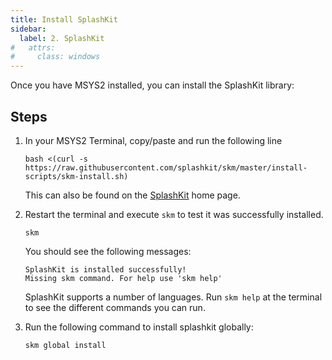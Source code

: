 ```yaml
---
title: Install SplashKit
sidebar:
  label: 2. SplashKit
#   attrs:
#     class: windows
---
```


Once you have MSYS2 installed, you can install the SplashKit library:

## Steps

1. In your MSYS2 Terminal, copy/paste and run the following line

    ```shell
    bash <(curl -s https://raw.githubusercontent.com/splashkit/skm/master/install-scripts/skm-install.sh)
    ```

    This can also be found on the [SplashKit](http://www.splashkit.io) home page.

    <!-- TODO: Add gif -->

2. Restart the terminal and execute `skm` to test it was successfully installed.

    ```shell
    skm
    ```

    You should see the following messages:

    ```shell
    SplashKit is installed successfully!
    Missing skm command. For help use 'skm help'
    ```

    SplashKit supports a number of languages. Run `skm help` at the terminal to see the different commands you can run.

3. Run the following command to install splashkit globally:

    ```shell
    skm global install
    ```
